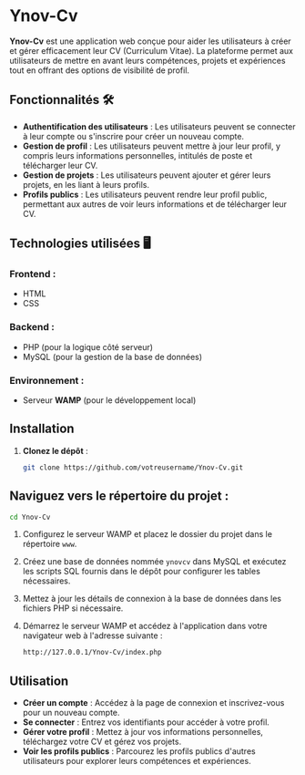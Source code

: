 # Ynov-Cv

**Ynov-Cv** est une application web conçue pour aider les utilisateurs à créer et gérer efficacement leur CV (Curriculum Vitae). La plateforme permet aux utilisateurs de mettre en avant leurs compétences, projets et expériences tout en offrant des options de visibilité de profil.

## Fonctionnalités 🛠️

- **Authentification des utilisateurs** : Les utilisateurs peuvent se connecter à leur compte ou s'inscrire pour créer un nouveau compte.
- **Gestion de profil** : Les utilisateurs peuvent mettre à jour leur profil, y compris leurs informations personnelles, intitulés de poste et télécharger leur CV.
- **Gestion de projets** : Les utilisateurs peuvent ajouter et gérer leurs projets, en les liant à leurs profils.
- **Profils publics** : Les utilisateurs peuvent rendre leur profil public, permettant aux autres de voir leurs informations et de télécharger leur CV.

## Technologies utilisées 🖥️

### Frontend :
- HTML
- CSS 

### Backend :
- PHP (pour la logique côté serveur)
- MySQL (pour la gestion de la base de données)

### Environnement :
- Serveur **WAMP** (pour le développement local)

## Installation

1. **Clonez le dépôt** :
   ```bash
   git clone https://github.com/votreusername/Ynov-Cv.git

## Naviguez vers le répertoire du projet :

```bash
cd Ynov-Cv
```
1. Configurez le serveur WAMP et placez le dossier du projet dans le répertoire `www`.

2. Créez une base de données nommée `ynovcv` dans MySQL et exécutez les scripts SQL fournis dans le dépôt pour configurer les tables nécessaires.

3. Mettez à jour les détails de connexion à la base de données dans les fichiers PHP si nécessaire.

4. Démarrez le serveur WAMP et accédez à l'application dans votre navigateur web à l'adresse suivante :

   ```bash
   http://127.0.0.1/Ynov-Cv/index.php
   
## Utilisation

- **Créer un compte** : Accédez à la page de connexion et inscrivez-vous pour un nouveau compte.
- **Se connecter** : Entrez vos identifiants pour accéder à votre profil.
- **Gérer votre profil** : Mettez à jour vos informations personnelles, téléchargez votre CV et gérez vos projets.
- **Voir les profils publics** : Parcourez les profils publics d'autres utilisateurs pour explorer leurs compétences et expériences.
